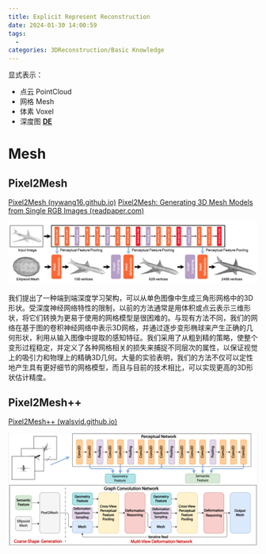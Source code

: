 ```yaml
---
title: Explicit Represent Reconstruction
date: 2024-01-30 14:00:59
tags:
  - 
categories: 3DReconstruction/Basic Knowledge
---
```


显式表示：
- 点云 PointCloud
- 网格 Mesh
- 体素 Voxel
- 深度图 **[DE](/3DReconstruction/Basic%20Knowledge/Other%20Paper%20About%20Reconstruction)**

<!-- more -->

# Mesh

## Pixel2Mesh

[Pixel2Mesh (nywang16.github.io)](https://nywang16.github.io/p2m/index.html)
[Pixel2Mesh: Generating 3D Mesh Models from Single RGB Images (readpaper.com)](https://readpaper.com/pdf-annotate/note?pdfId=4518061932765929473&noteId=2082454818072408064)

![image.png|666](https://raw.githubusercontent.com/qiyun71/Blog_images/main/pictures/20240130141333.png)

我们提出了一种端到端深度学习架构，可以从单色图像中生成三角形网格中的3D形状。受深度神经网络特性的限制，以前的方法通常是用体积或点云表示三维形状，将它们转换为更易于使用的网格模型是很困难的。与现有方法不同，我们的网络在基于图的卷积神经网络中表示3D网格，并通过逐步变形椭球来产生正确的几何形状，利用从输入图像中提取的感知特征。我们采用了从粗到精的策略，使整个变形过程稳定，并定义了各种网格相关的损失来捕捉不同层次的属性，以保证视觉上的吸引力和物理上的精确3D几何。大量的实验表明，我们的方法不仅可以定性地产生具有更好细节的网格模型，而且与目前的技术相比，可以实现更高的3D形状估计精度。


## Pixel2Mesh++ 

[Pixel2Mesh++ (walsvid.github.io)](https://walsvid.github.io/Pixel2MeshPlusPlus/)

![image.png|666](https://raw.githubusercontent.com/qiyun71/Blog_images/main/pictures/20240204211248.png)
